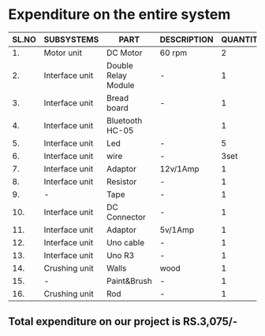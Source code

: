 #  Expenditure on the entire system
  
SL.NO|SUBSYSTEMS|PART|DESCRIPTION|QUANTITY|PRICE|
-----|----------|----|-----------|--------|-----|
1.|Motor unit|DC Motor|60 rpm|2|Rs400/-|
2.|Interface unit|Double Relay Module|-|1|Rs100/-|
3.|Interface unit|Bread board|-|1|Rs80/-|
4.|Interface unit|Bluetooth HC-05||1|Rs300/-|
5.|Interface unit|Led|-|5|Rs10/-|
6.|Interface unit|wire|-|3set|Rs150/-|
7.|Interface unit|Adaptor|12v/1Amp|1|Rs150/-|
8.|Interface unit|Resistor|-|1|Rs30/-|
9.|-|Tape|-|1|Rs15/-|
10.|Interface unit|DC Connector|-|1|Rs20/-|
11.|Interface unit|Adaptor|5v/1Amp|1|Rs150/-|
12.|Interface unit|Uno cable|-|1|Rs40/-|
13.|Interface unit|Uno R3|-|1|Rs880/-|
14.|Crushing unit|Walls|wood|1|Rs590/-|
15.|-|Paint&Brush|-|1|Rs80/-|
16.|Crushing unit|Rod|-|1|Rs80/-|

## Total expenditure on our project is RS.3,075/-